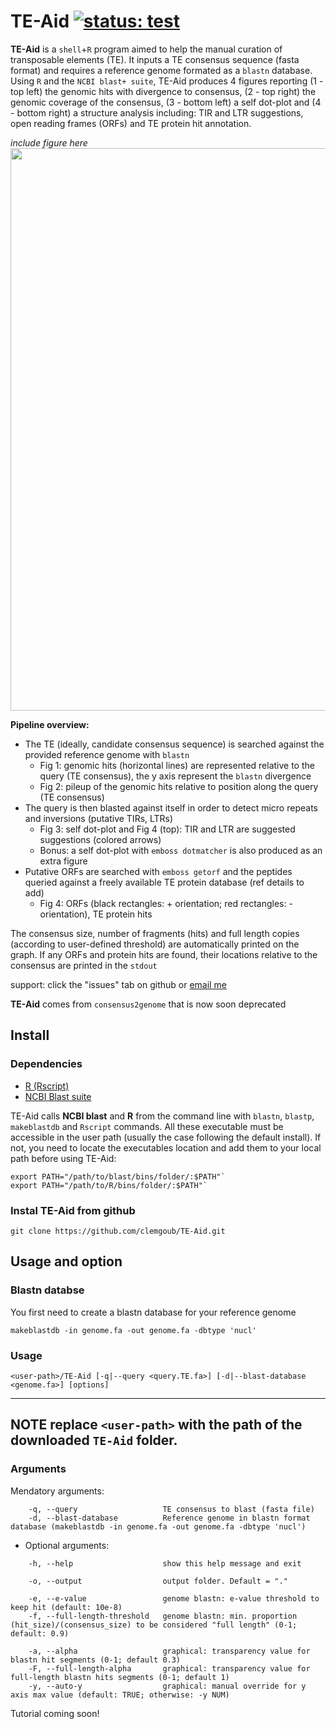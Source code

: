 # TE-Aid [![status: test](https://img.shields.io/badge/status:-test-yellow)]()

**TE-Aid** is a `shell`+`R` program aimed to help the manual curation of transposable elements (TE). It inputs a TE consensus sequence (fasta format) and requires a reference genome formated as a `blastn` database. Using `R` and the `NCBI blast+ suite`, TE-Aid produces 4 figures reporting (1 - top left) the genomic hits with divergence to consensus, (2 - top right) the genomic coverage of the consensus, (3 - bottom left) a self dot-plot and (4 - bottom right) a structure analysis including: TIR and LTR suggestions, open reading frames (ORFs) and TE protein hit annotation.

*include figure here* <img src=https://github.com/clemgoub/TE-Aid/blob/master/Example/TE1.jpeg width="900">

**Pipeline overview:**

- The TE (ideally, candidate consensus sequence) is searched against the provided reference genome with `blastn` 
	- Fig 1: genomic hits (horizontal lines) are represented relative to the query (TE consensus), the y axis represent the `blastn` divergence
	- Fig 2: pileup of the genomic hits relative to position along the query (TE consensus)
- The query is then blasted against itself in order to detect micro repeats and inversions (putative TIRs, LTRs)
	- Fig 3: self dot-plot and Fig 4 (top): TIR and LTR are suggested suggestions (colored arrows)
	- Bonus: a self dot-plot with `emboss dotmatcher` is also produced as an extra figure
- Putative ORFs are searched with `emboss getorf` and the peptides queried against a freely available TE protein database (ref details to add)
	- Fig 4: ORFs (black rectangles: + orientation; red rectangles: - orientation), TE protein hits 

The consensus size, number of fragments (hits) and full length copies (according to user-defined threshold) are automatically printed on the graph.
If any ORFs and protein hits are found, their locations relative to the consensus are printed in the `stdout`

support: click the "issues" tab on github or [email me](mailto:goubert.clement@gmail.com)

**TE-Aid** comes from `consensus2genome` that is now soon deprecated

## Install

### Dependencies

- [R (Rscript)](https://cran.r-project.org/mirrors.html)
- [NCBI Blast suite](https://blast.ncbi.nlm.nih.gov/Blast.cgi?PAGE_TYPE=BlastDocs&DOC_TYPE=Download)

TE-Aid calls **NCBI blast** and **R** from the command line with `blastn`, `blastp`, `makeblastdb` and `Rscript` commands. All these executable must be accessible in the user path (usually the case following the default install). 
If not, you need to locate the executables location and add them to your local path before using TE-Aid: 
```
export PATH="/path/to/blast/bins/folder/:$PATH"` 
export PATH="/path/to/R/bins/folder/:$PATH"` 
```

### Instal **TE-Aid** from github
```
git clone https://github.com/clemgoub/TE-Aid.git
```

## Usage and option

### Blastn databse

You first need to create a blastn database for your reference genome

```
makeblastdb -in genome.fa -out genome.fa -dbtype 'nucl'
```

### Usage

```
<user-path>/TE-Aid [-q|--query <query.TE.fa>] [-d|--blast-database <genome.fa>] [options]
```
---
**NOTE**
replace `<user-path>` with the path of the downloaded `TE-Aid` folder.
---

### Arguments

Mendatory arguments:
```
    -q, --query                   TE consensus to blast (fasta file)
    -d, --blast-database          Reference genome in blastn format database (makeblastdb -in genome.fa -out genome.fa -dbtype 'nucl')
```
- Optional arguments:
```
    -h, --help                    show this help message and exit

    -o, --output                  output folder. Default = "."

    -e, --e-value                 genome blastn: e-value threshold to keep hit (default: 10e-8)
    -f, --full-length-threshold   genome blastn: min. proportion (hit_size)/(consensus_size) to be considered "full length" (0-1; default: 0.9)

    -a, --alpha                   graphical: transparency value for blastn hit segments (0-1; default 0.3)
    -F, --full-length-alpha       graphical: transparency value for full-length blastn hits segments (0-1; default 1)
    -y, --auto-y                  graphical: manual override for y axis max value (default: TRUE; otherwise: -y NUM)
```

Tutorial coming soon!